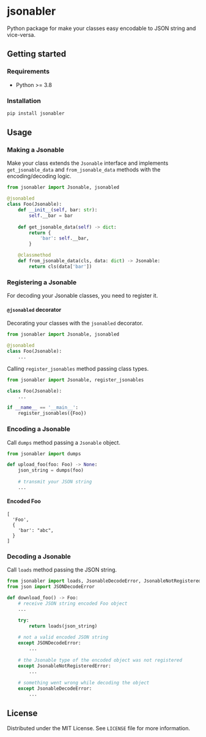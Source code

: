 # jsonabler

Python package for make your classes easy encodable to JSON string and vice-versa. 

## Getting started

### Requirements

- Python >= 3.8

### Installation

```bash
pip install jsonabler
```

## Usage

### Making a Jsonable 

Make your class extends the `Jsonable` interface and implements `get_jsonable_data` and `from_jsonable_data` methods with the encoding/decoding logic. 

```python
from jsonabler import Jsonable, jsonabled 

@jsonabled
class Foo(Jsonable):
    def __init__(self, bar: str):
        self.__bar = bar
    
    def get_jsonable_data(self) -> dict:
        return {
            'bar': self.__bar,
        }

    @classmethod
    def from_jsonable_data(cls, data: dict) -> Jsonable:
        return cls(data['bar'])
```

### Registering a Jsonable

For decoding your Jsonable classes, you need to register it.

#### `@jsonabled` decorator

Decorating your classes with the `jsonabled` decorator.

```python
from jsonabler import Jsonable, jsonabled 

@jsonabled
class Foo(Jsonable):
    ...
```    

Calling `register_jsonables` method passing class types.

```python
from jsonabler import Jsonable, register_jsonables 

class Foo(Jsonable):
    ...

if __name__ == '__main__':
    register_jsonables({Foo})
```

### Encoding a Jsonable

Call `dumps` method passing a `Jsonable` object.

```python
from jsonabler import dumps

def upload_foo(foo: Foo) -> None:    
    json_string = dumps(foo)
    
    # transmit your JSON string
    ...
```

#### Encoded Foo
```json5
[
  'Foo',
  {
    'bar': "abc",
  }
]
```

### Decoding a Jsonable

Call `loads` method passing the JSON string.

```python
from jsonabler import loads, JsonableDecodeError, JsonableNotRegisteredError
from json import JSONDecodeError

def download_foo() -> Foo:    
    # receive JSON string encoded Foo object
    ...

    try:
        return loads(json_string)
    
    # not a valid encoded JSON string
    except JSONDecodeError:  
        ...
    
    # the Jsonable type of the encoded object was not registered
    except JsonableNotRegisteredError:  
        ...
    
    # something went wrong while decoding the object
    except JsonableDecodeError:  
        ...
```

## License

Distributed under the MIT License. See `LICENSE` file for more information.

